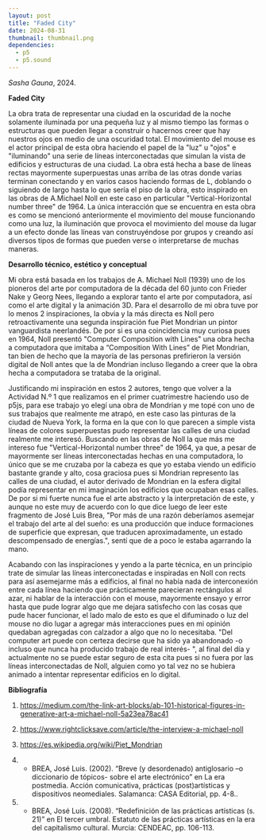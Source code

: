 ```yaml
---
layout: post
title: "Faded City"
date: 2024-08-31
thumbnail: thumbnail.png
dependencies:
  - p5
  - p5.sound
---
```


<div id="div-sketch">
  <script type="text/javascript" src="sketch.js"></script>
</div>

_Sasha Gauna_, 2024.

**Faded City**

La obra trata de representar una ciudad en la oscuridad de la noche solamente iluminada por una pequeña luz y al mismo tiempo las formas o estructuras que pueden llegar a construir o hacernos creer que hay nuestros ojos en medio de una oscuridad total. El movimiento del mouse es el actor principal de esta obra haciendo el papel de la "luz" u "ojos" e "iluminando" una serie de líneas interconectadas que simulan la vista de edificios y estructuras de una ciudad. La obra está hecha a base de líneas rectas mayormente superpuestas unas arriba de las otras donde varias terminan conectando y en varios casos haciendo formas de L, doblando o siguiendo de largo hasta lo que sería el piso de la obra, esto inspirado en las obras de A.Michael Noll en este caso en particular "Vertical-Horizontal number three" de 1964.
La única interacción que se encuentra en esta obra es como se mencionó anteriormente el movimiento del mouse funcionando como una luz, la iluminación que provoca el movimiento del mouse da lugar a un efecto donde las líneas van construyéndose por grupos y creando así diversos tipos de formas que pueden verse o interpretarse de muchas maneras.


**Desarrollo técnico, estético y conceptual**

Mi obra está basada en los trabajos de A. Michael Noll (1939) uno de los pioneros del arte por computadora de la década del 60 junto con Frieder Nake y Georg Nees, llegando a explorar tanto el arte por computadora, así como el arte digital y la animación 3D.
Para el desarrollo de mi obra tuve por lo menos 2 inspiraciones, la obvia y la más directa es Noll pero retroactivamente una segunda inspiración fue Piet Mondrian un pintor vanguardista neerlandés. De por si es una coincidencia muy curiosa pues en 1964, Noll presentó "Computer Composition with Lines" una obra hecha a computadora que imitaba a “Composition With Lines” de Piet Mondrian, tan bien de hecho que la mayoría de las personas prefirieron la versión digital de Noll antes que la de Mondrian incluso llegando a creer que la obra hecha a computadora se trataba de la original.

Justificando mi inspiración en estos 2 autores, tengo que volver a la Actividad N.º 1 que realizamos en el primer cuatrimestre haciendo uso de p5js, para ese trabajo yo elegí una obra de Mondrian y me topé con uno de sus trabajos que realmente me atrapó, en este caso las pinturas de la ciudad de Nueva York, la forma en la que con lo que parecen a simple vista líneas de colores superpuestas pudo representar las calles de una ciudad realmente me interesó. Buscando en las obras de Noll la que más me intereso fue "Vertical-Horizontal number three" de 1964, ya que, a pesar de mayormente ser líneas interconectadas hechas en una computadora, lo único que se me cruzaba por la cabeza es que yo estaba viendo un edificio bastante grande y alto, cosa graciosa pues si Mondrian represento las calles de una ciudad, el autor derivado de Mondrian en la esfera digital podía representar en mi imaginación los edificios que ocupaban esas calles. 
De por si mi fuerte nunca fue el arte abstracto y la interpretación de este, y aunque no este muy de acuerdo con lo que dice luego de leer este fragmento de José Luis Brea, "Por más de una razón deberíamos asemejar el trabajo del arte al del sueño: es una producción que induce formaciones de superficie que expresan, que traducen aproximadamente, un estado descompensado de energías.", sentí que de a poco le estaba agarrando la mano.

Acabando con las inspiraciones y yendo a la parte técnica, en un principio trate de simular las líneas interconectadas e inspiradas en Noll con rects para así asemejarme más a edificios, al final no había nada de interconexión entre cada línea haciendo que prácticamente parecieran rectángulos al azar, ni hablar de la interacción con el mouse, mayormente ensayo y error hasta que pude lograr algo que me dejara satisfecho con las cosas que pude hacer funcionar, el lado malo de esto es que el difuminado o luz del mouse no dio lugar a agregar más interacciones pues en mi opinión quedaban agregadas con calzador a algo que no lo necesitaba. 
"Del computer art puede con certeza decirse que ha sido ya abandonado -o incluso que nunca ha producido trabajo de real interés- ", al final del día y actualmente no se puede estar seguro de esta cita pues si no fuera por las líneas interconectadas de Noll, alguien como yo tal vez no se hubiera animado a intentar representar edificios en lo digital.


**Bibliografía**

1. https://medium.com/the-link-art-blocks/ab-101-historical-figures-in-generative-art-a-michael-noll-5a23ea78ac41

2. https://www.rightclicksave.com/article/the-interview-a-michael-noll

3. https://es.wikipedia.org/wiki/Piet_Mondrian

4. - BREA, José Luis. (2002). “Breve (y desordenado) antiglosario –o diccionario de tópicos- sobre el arte electrónico” en La era postmedia. Acción comunicativa, prácticas (post)artísticas y dispositivos neomediales. Salamanca: CASA Editorial, pp. 4-8..

5. - BREA, José Luis. (2008). “Redefinición de las prácticas artísticas (s. 21)” en El tercer umbral. Estatuto de las prácticas artísticas en la era del capitalismo cultural. Murcia: CENDEAC, pp. 106-113.
